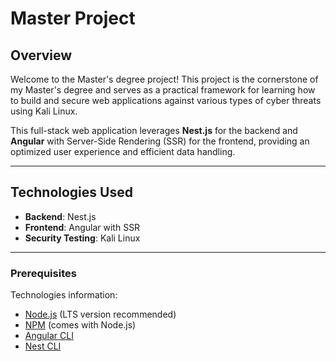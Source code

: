 # Master Project

## Overview

Welcome to the Master's degree project! This project is the cornerstone of my Master's degree and serves as a practical framework for learning how to build and secure web applications against various types of cyber threats using Kali Linux.

This full-stack web application leverages **Nest.js** for the backend and **Angular** with Server-Side Rendering (SSR) for the frontend, providing an optimized user experience and efficient data handling.

---

## Technologies Used

- **Backend**: Nest.js
- **Frontend**: Angular with SSR
- **Security Testing**: Kali Linux

---

### Prerequisites

Technologies information:

- [Node.js](https://nodejs.org/) (LTS version recommended)
- [NPM](https://npmjs.com/) (comes with Node.js)
- [Angular CLI](https://cli.angular.io/)
- [Nest CLI](https://nestjs.com/)
